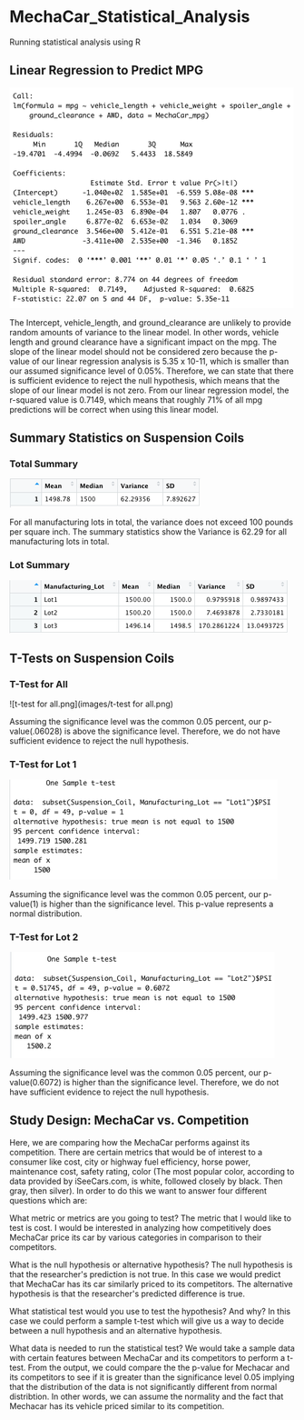 # MechaCar_Statistical_Analysis
Running statistical analysis using R


## Linear Regression to Predict MPG

![linreg_mpg.png](images/linreg_mpg.png)

The Intercept, vehicle_length, and ground_clearance are unlikely to provide random amounts of variance to the linear model. In other words, vehicle length and ground clearance have a significant impact on the mpg. The slope of the linear model should not be considered zero because the p-value of our linear regression analysis is 5.35 x 10-11, which is smaller than our assumed significance level of 0.05%. Therefore, we can state that there is sufficient evidence to reject the null hypothesis, which means that the slope of our linear model is not zero. From our linear regression model, the r-squared value is 0.7149, which means that roughly 71% of all mpg predictions will be correct when using this linear model.

## Summary Statistics on Suspension Coils
### Total Summary
![total_summary.png](images/total_summary.png)

For all manufacturing lots in total, the variance does not exceed 100 pounds per square inch. The summary statistics show the Variance is 62.29 for all manufacturing lots in total.

### Lot Summary
![lot_summary.png](images/lot_summary.png)

## T-Tests on Suspension Coils

### T-Test for All
![t-test for all.png](images/t-test for all.png)

Assuming the significance level was the common 0.05 percent, our p-value(.06028) is above the significance level. Therefore, we do not have sufficient evidence to reject the null hypothesis.

### T-Test for Lot 1
![lot1_test.png](images/lot1_test.png)

Assuming the significance level was the common 0.05 percent, our p-value(1) is higher than the significance level. This p-value represents a normal distribution.

### T-Test for Lot 2
![lot2_test.png](images/lot2_test.png)

Assuming the significance level was the common 0.05 percent, our p-value(0.6072) is higher than the significance level. Therefore, we do not have sufficient evidence to reject the null hypothesis.


## Study Design: MechaCar vs. Competition

Here, we are comparing how the MechaCar performs against its competition. There are certain metrics that would be of interest to a consumer like cost, city or highway fuel efficiency, horse power, maintenance cost, safety rating, color (The most popular color, according to data provided by iSeeCars.com, is white, followed closely by black. Then gray, then silver). In order to do this we want to answer four different questions which are:

What metric or metrics are you going to test?
The metric that I would like to test is cost. I would be interested in analyzing how competitively does MechaCar price its car by various categories in comparison to their competitors.

What is the null hypothesis or alternative hypothesis?
The null hypothesis is that the researcher's prediction is not true. In this case we would predict that MechaCar has its car similarly priced to its competitors. The alternative hypothesis is that the researcher's predicted difference is true.

What statistical test would you use to test the hypothesis? And why?
In this case we could perform a sample t-test which will give us a way to decide between a null hypothesis and an alternative hypothesis.

What data is needed to run the statistical test?
We would take a sample data with certain features between MechaCar and its competitors to perform a t-test. From the output, we could compare the the p-value for Mechacar and its competitors to see if it is greater than the significance level 0.05 implying that the distribution of the data is not significantly different from normal distribtion. In other words, we can assume the normality and the fact that Mechacar has its vehicle priced similar to its competition.

